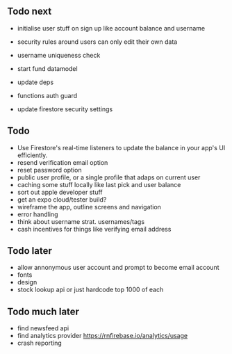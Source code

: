## Todo next

- initialise user stuff on sign up like account balance and username
- security rules around users can only edit their own data
- username uniqueness check

- start fund datamodel
- update deps
- functions auth guard
- update firestore security settings

## Todo

- Use Firestore's real-time listeners to update the balance in your app's UI efficiently.
- resend verification email option
- reset password option
- public user profile, or a single profile that adaps on current user
- caching some stuff locally like last pick and user balance
- sort out apple developer stuff
- get an expo cloud/tester build?
- wireframe the app, outline screens and navigation
- error handling
- think about username strat. usernames/tags
- cash incentives for things like verifying email address

## Todo later

- allow annonymous user account and prompt to become email account
- fonts
- design
- stock lookup api or just hardcode top 1000 of each

## Todo much later

- find newsfeed api
- find analytics provider
  https://rnfirebase.io/analytics/usage
- crash reporting
